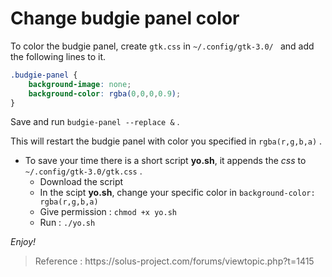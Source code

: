 # Change budgie panel color
To color the budgie panel, create `gtk.css` in `~/.config/gtk-3.0/ ` and add the following lines to it.
```css
.budgie-panel {
    background-image: none;
    background-color: rgba(0,0,0,0.9);
}
```
Save and run `budgie-panel --replace &` .

This will restart the budgie panel with color you specified in `rgba(r,g,b,a)` .

* To save your time there is a short script __yo.sh__, it appends the *css* to `~/.config/gtk-3.0/gtk.css` .
    * Download the script
    * In the scipt __yo.sh__, change your specific color in `background-color: rgba(r,g,b,a)`
    * Give permission : `chmod +x yo.sh`
    * Run : `./yo.sh`

*Enjoy!*

> Reference : https://<i></i>solus-project.com/forums/viewtopic.php?t=1415
